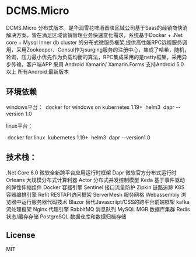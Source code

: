 # DCMS.Micro

DCMS.Micro 分布式版本，是华润雪花啤酒晋陕区域公司基于Saas的经销商快消解决方案，皆在满足区域营销管理业务快速变化需求，系统基于Docker + .Net core + Mysql Inner db cluster 的分布式微服务框架,提供高性能RPC远程服务调用，采用Zookeeper、Consul作为surging服务的注册中心，集成了哈希，随机，轮询，压力最小优先作为负载均衡的算法，RPC集成采用的是netty框架，采用异步传输，客户端APP 采用 Android Xamarin/ Xamarin.Forms 支持Android 5.0 以上 所有Android 最新版本

## 环境依赖

windows平台：
​	docker for windows on kubernetes 1.19+
​	helm3
​	dapr  --version 1.0

linux平台：

​	docker for linux
​	kubernetes 1.19+
​	helm3
​	dapr --version1.0

## 技术栈：

.Net Core 6.0 微软全新跨平台应用运行时框架
Dapr 微软官方分布式运行时
Orleans 大规模分布式计算利器
Actor  分布式并发控制模型
Keda  基于事件驱动的弹性伸缩组件
Docker 容器引擎
Sentinel 接口流量防护
Zipkin 链路追踪
K8S 容器编排引擎
Refit  RESTAPI访问框架
ServerMesh  服务网格
Webassembly 浏览器中运行服务器代码技术
Blazor 替代Javascriipt/CSS的跨平台前端框架
kafka  流处理框架
Nginx 代理引擎
RabbitMQ 消息队列
MySQL MGR 数据库集群
Redis 状态/缓存存储
PostgreSQL 数据仓库和数据归档存储


## License

MIT
